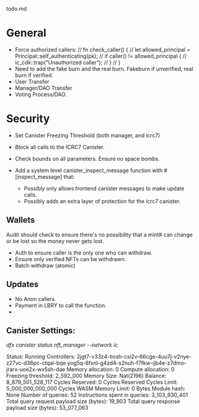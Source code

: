 todo.md

# General
- Force authorized callers:
    // fn check_caller() {
    //     let allowed_principal = Principal::self_authenticating(pk);
    //     if caller() != allowed_principal {
    //         ic_cdk::trap("Unauthorized caller");
    //     }
    // }
- Need to add the fake burn and the real burn. Fakeburn if unverified, real burn if verified.
- User Transfer
- Manager/DAO Transfer
- Voting Process/DAO.

# Security
- Set Canister Freezing Threshold (both manager, and icrc7)
- Block all calls to the ICRC7 Canister.
- Check bounds on all parameters. Ensure no space bombs.

- Add a system level canister_inspect_message function with #[inspect_message] that:
    - Possibly only allows frontend canister messages to make update calls.
    - Possibly adds an extra layer of protection for the icrc7 canister.


## Wallets

Audit should check to ensure there's no possibility that a mint# can change or be lost so the money never gets lost.

- Auth to ensure caller is the only one who can withdraw.
- Ensure only verified NFTs can be withdrawn.
- Batch withdraw (atomic)


## Updates
- No Anon callers.
- Payment in LBRY to call the function.
- 




## Canister Settings:


*dfx canister status nft_manager --network ic*

Status: Running
Controllers: 2jgt7-v33z4-tiosh-csi2v-66cge-4uu7j-v2nye-z27vc-d36pc-ctqai-bqe yog5q-6fxnl-g4zd4-s2nuh-f7fkw-ijb4e-z7dmo-jrarx-uoe2x-wx5sh-dae
Memory allocation: 0
Compute allocation: 0
Freezing threshold: 2_592_000
Memory Size: Nat(2196)
Balance: 8_879_501_528_117 Cycles
Reserved: 0 Cycles
Reserved Cycles Limit: 5_000_000_000_000 Cycles
WASM Memory Limit: 0 Bytes
Module hash: None
Number of queries: 52
Instructions spent in queries: 3_103_930_401
Total query request payload size (bytes): 19_903
Total query response payload size (bytes): 53_077_063